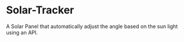 # Solar-Tracker
A Solar Panel that automatically adjust the angle based on the sun light using an API.
